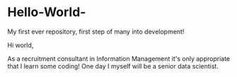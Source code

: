 # Hello-World-
My first ever repository, first step of many into development!

Hi world,

As a recruitment consultant in Information Management it's only appropriate that I learn some coding!
One day I myself will be a senior data scientist.
